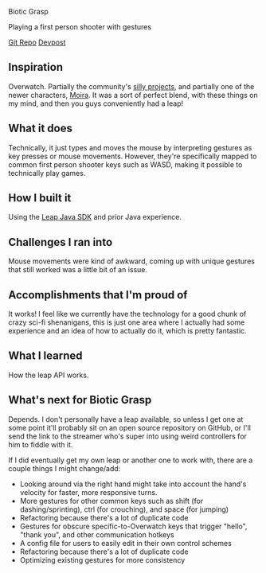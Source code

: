 Biotic Grasp

Playing a first person shooter with gestures

[Git Repo](https://github.com/AlinaWithAFace/biotic-grasp)
[Devpost](https://devpost.com/software/leap-typer)

## Inspiration
Overwatch. Partially the community's [silly projects](https://www.youtube.com/watch?v=_GJ55UIyGvw), and partially one of the newer characters, [Moira](https://playoverwatch.com/en-us/heroes/moira/). It was a sort of perfect blend, with these things on my mind, and then you guys conveniently had a leap!

## What it does
Technically, it just types and moves the mouse by interpreting gestures as key presses or mouse movements. However, they're specifically mapped to common first person shooter keys such as WASD, making it possible to technically play games.

## How I built it
Using the [Leap Java SDK](https://developer.leapmotion.com/documentation/java/index.html) and prior Java experience.

## Challenges I ran into
Mouse movements were kind of awkward, coming up with unique gestures that still worked was a little bit of an issue.

## Accomplishments that I'm proud of
It works! I feel like we currently have the technology for a good chunk of crazy sci-fi shenanigans, this is just one area where I actually had some experience and an idea of how to actually do it, which is pretty fantastic.

## What I learned
How the leap API works.

## What's next for Biotic Grasp
Depends. I don't personally have a leap available, so unless I get one at some point it'll probably sit on an open source repository on GitHub, or I'll send the link to the streamer who's super into using weird controllers for him to fiddle with it.

If I did eventually get my own leap or another one to work with, there are a couple things I might change/add:

- Looking around via the right hand might take into account the hand's velocity for faster, more responsive turns.
- More gestures for other common keys such as shift (for dashing/sprinting), ctrl (for crouching), and space (for jumping)
- Refactoring because there's a lot of duplicate code
- Gestures for obscure specific-to-Overwatch keys that trigger "hello", "thank you", and other communication hotkeys
- A config file for users to easily edit in their own control schemes
- Refactoring because there's a lot of duplicate code
- Optimizing existing gestures for more consistency
